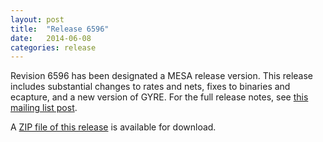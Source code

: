 ```yaml
---
layout: post
title:  "Release 6596"
date:   2014-06-08
categories: release
---
```


Revision 6596 has been designated a MESA release version.  This
release includes substantial changes to rates and nets, fixes to
binaries and ecapture, and a new version of GYRE.  For the full
release notes, see [this mailing list post][notes].

[notes]:http://sourceforge.net/p/mesa/mailman/message/32434215/


A [ZIP file of this release][zip] is available for download.

[zip]:http://sourceforge.net/projects/mesa/files/releases/mesa-r6596.zip/download
